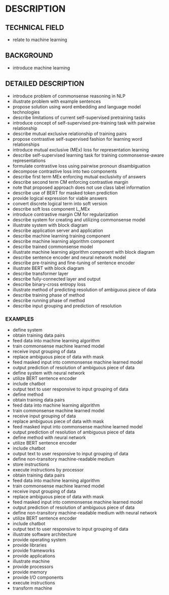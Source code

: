 # DESCRIPTION

## TECHNICAL FIELD

- relate to machine learning

## BACKGROUND

- introduce machine learning

## DETAILED DESCRIPTION

- introduce problem of commonsense reasoning in NLP
- illustrate problem with example sentences
- propose solution using word embedding and language model technologies
- describe limitations of current self-supervised pretraining tasks
- introduce concept of self-supervised pre-training task with pairwise relationship
- describe mutual exclusive relationship of training pairs
- propose contrastive self-supervised fashion for learning word relationships
- introduce mutual exclusive (MEx) loss for representation learning
- describe self-supervised learning task for training commonsense-aware representations
- formulate contrastive loss using pairwise pronoun disambiguation
- decompose contrastive loss into two components
- describe first term MEx enforcing mutual exclusivity of answers
- describe second term CM enforcing contrastive margin
- note that proposed approach does not use class label information
- describe use of BERT for masked token prediction
- provide logical expression for viable answers
- convert discrete logical term into soft version
- describe soft loss component L_MEx
- introduce contrastive margin CM for regularization
- describe system for creating and utilizing commonsense model
- illustrate system with block diagram
- describe application server and application
- describe machine learning training component
- describe machine learning algorithm component
- describe trained commonsense model
- illustrate machine learning algorithm component with block diagram
- describe sentence encoder and neural network model
- describe pre-training and fine-tuning of sentence encoder
- illustrate BERT with block diagram
- describe transformer layer
- describe fully-connected layer and output
- describe binary-cross entropy loss
- illustrate method of predicting resolution of ambiguous piece of data
- describe training phase of method
- describe running phase of method
- describe input grouping and prediction of resolution

### EXAMPLES

- define system
- obtain training data pairs
- feed data into machine learning algorithm
- train commonsense machine learned model
- receive input grouping of data
- replace ambiguous piece of data with mask
- feed masked input into commonsense machine learned model
- output prediction of resolution of ambiguous piece of data
- define system with neural network
- utilize BERT sentence encoder
- include chatbot
- output text to user responsive to input grouping of data
- define method
- obtain training data pairs
- feed data into machine learning algorithm
- train commonsense machine learned model
- receive input grouping of data
- replace ambiguous piece of data with mask
- feed masked input into commonsense machine learned model
- output prediction of resolution of ambiguous piece of data
- define method with neural network
- utilize BERT sentence encoder
- include chatbot
- output text to user responsive to input grouping of data
- define non-transitory machine-readable medium
- store instructions
- execute instructions by processor
- obtain training data pairs
- feed data into machine learning algorithm
- train commonsense machine learned model
- receive input grouping of data
- replace ambiguous piece of data with mask
- feed masked input into commonsense machine learned model
- output prediction of resolution of ambiguous piece of data
- define non-transitory machine-readable medium with neural network
- utilize BERT sentence encoder
- include chatbot
- output text to user responsive to input grouping of data
- illustrate software architecture
- provide operating system
- provide libraries
- provide frameworks
- provide applications
- illustrate machine
- provide processors
- provide memory
- provide I/O components
- execute instructions
- transform machine

